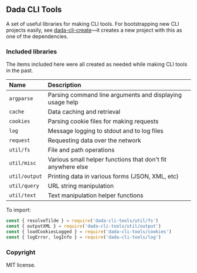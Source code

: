 ## Dada CLI Tools

A set of useful libraries for making CLI tools. For bootstrapping new CLI projects easily, see [dada-cli-create](#)—it creates a new project with this as one of the dependencies.

### Included libraries

The items included here were all created as needed while making CLI tools in the past.

| Name         | Description                                                 |
|:-------------|:------------------------------------------------------------|
| `argparse`   | Parsing command line arguments and displaying usage help    |
| `cache`      | Data caching and retrieval                                  |
| `cookies`    | Parsing cookie files for making requests                    |
| `log`        | Message logging to stdout and to log files                  |
| `request`    | Requesting data over the network                            |
| `util/fs`    | File and path operations                                    |
| `util/misc`  | Various small helper functions that don't fit anywhere else |
| `util/output`| Printing data in various forms (JSON, XML, etc)             |
| `util/query` | URL string manipulation                                     |
| `util/text`  | Text manipulation helper functions                          |

To import:

```js
const { resolveTilde } = require('dada-cli-tools/util/fs')
const { outputXML } = require('dada-cli-tools/util/output')
const { loadCookiesLogged } = require('dada-cli-tools/cookies')
const { logError, logInfo } = require('dada-cli-tools/log')
```

### Copyright

MIT license.
